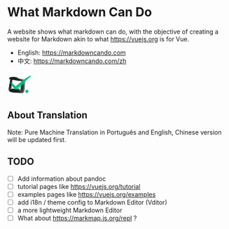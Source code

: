 # What Markdown Can Do

[//]: # (TODO: badge)

A website shows what markdown can do, with the objective of creating a website for Markdown akin to what https://vuejs.org is for Vue.

- English: https://markdowncando.com
- 中文: https://markdowncando.com/zh

![icon](public/logo-mini.png)

## About Translation

Note: Pure Machine Translation in Português and English, Chinese version will be updated first.

## TODO

- [ ] Add information about pandoc
- [ ] tutorial pages like https://vuejs.org/tutorial
- [ ] examples pages like https://vuejs.org/examples
- [ ] add i18n / theme config to Markdown Editor (Vditor)
- [ ] a more lightweight Markdown Editor
- [ ] What about https://markmap.js.org/repl ?
